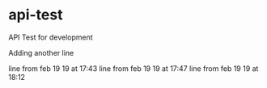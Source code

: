 # api-test
API Test for development


Adding another line


line from feb 19 19 at 17:43
line from feb 19 19 at 17:47
line from feb 19 19 at 18:12
